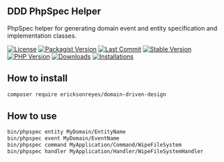 ## DDD PhpSpec Helper
PhpSpec helper for generating domain event and entity specification and implementation classes.

[![License](https://img.shields.io/github/license/ericksonreyes/domain-driven-design.svg)](LICENSE.MD)
[![Packagist Version](https://img.shields.io/packagist/v/ericksonreyes/ddd-phpspec-helper.svg)](https://packagist.org/packages/ericksonreyes/domain-driven-design)
[![Last Commit](https://img.shields.io/github/last-commit/ericksonreyes/ddd-phpspec-helper.svg)](https://github.com/ericksonreyes/domain-driven-design/commits/master)
[![Stable Version](https://img.shields.io/github/tag/ericksonreyes/ddd-phpspec-helper.svg)](https://github.com/ericksonreyes/domain-driven-design/tags)
[![PHP Version](https://img.shields.io/packagist/php-v/ericksonreyes/ddd-phpspec-helper.svg)](https://github.com/ericksonreyes/domain-driven-design/tags)
[![Downloads](https://img.shields.io/github/downloads/ericksonreyes/ddd-phpspec-helper/total.svg)](https://github.com/ericksonreyes/domain-driven-design/tags)
[![Installations](https://img.shields.io/packagist/dm/ericksonreyes/ddd-phpspec-helper.svg)](https://packagist.org/packages/ericksonreyes/domain-driven-design)


## How to install
```bash
composer require ericksonreyes/domain-driven-design
```

## How to use
```bash
bin/phpspec entity MyDomain/EntityName
bin/phpspec event MyDomain/EventName
bin/phpspec command MyApplication/Command/WipeFileSystem
bin/phpspec handler MyApplication/Handler/WipeFileSystemHandler
```
